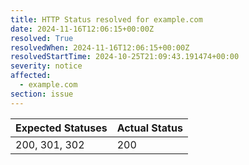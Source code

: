 ```yaml
---
title: HTTP Status resolved for example.com
date: 2024-11-16T12:06:15+00:00Z
resolved: True
resolvedWhen: 2024-11-16T12:06:15+00:00Z
resolvedStartTime: 2024-10-25T21:09:43.191474+00:00
severity: notice
affected:
  - example.com
section: issue
---
```


| Expected Statuses | Actual Status  |
|-------------------|----------------|
| 200, 301, 302 | 200 |
